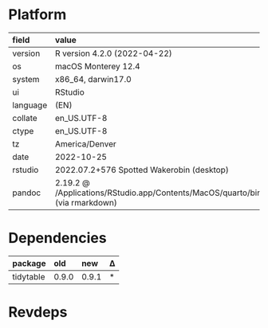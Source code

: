 # Platform

|field    |value                                                                               |
|:--------|:-----------------------------------------------------------------------------------|
|version  |R version 4.2.0 (2022-04-22)                                                        |
|os       |macOS Monterey 12.4                                                                 |
|system   |x86_64, darwin17.0                                                                  |
|ui       |RStudio                                                                             |
|language |(EN)                                                                                |
|collate  |en_US.UTF-8                                                                         |
|ctype    |en_US.UTF-8                                                                         |
|tz       |America/Denver                                                                      |
|date     |2022-10-25                                                                          |
|rstudio  |2022.07.2+576 Spotted Wakerobin (desktop)                                           |
|pandoc   |2.19.2 @ /Applications/RStudio.app/Contents/MacOS/quarto/bin/tools/ (via rmarkdown) |

# Dependencies

|package   |old   |new   |Δ  |
|:---------|:-----|:-----|:--|
|tidytable |0.9.0 |0.9.1 |*  |

# Revdeps

